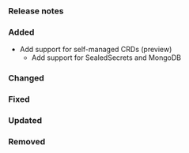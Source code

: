 ### Release notes

### Added

- Add support for self-managed CRDs (preview)
  - Add support for SealedSecrets and MongoDB

### Changed

### Fixed

### Updated

### Removed

